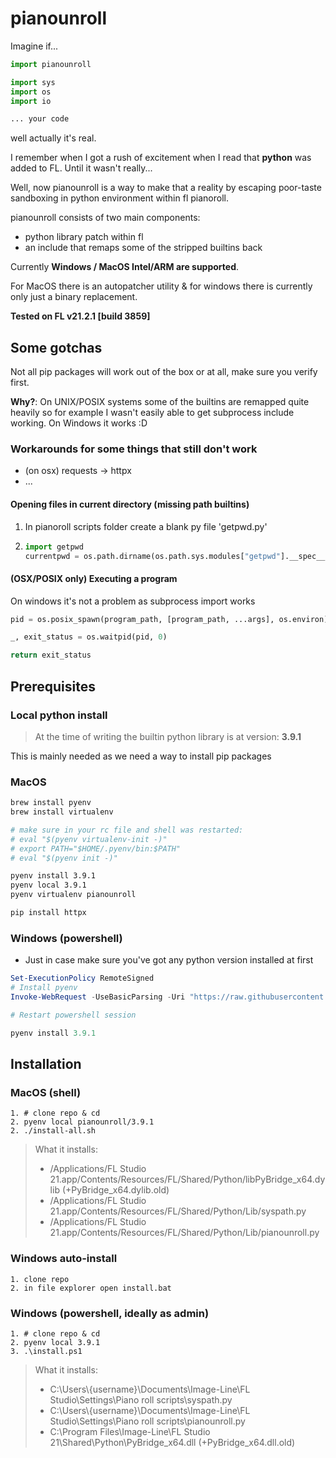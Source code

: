 # pianounroll

Imagine if...

```py
import pianounroll

import sys
import os
import io

... your code
```

well actually it's real. 

I remember when I got a rush of excitement when I read that **python** was added to FL. Until it wasn't really...

Well, now pianounroll is a way to make that a reality by escaping 
poor-taste sandboxing in python environment within fl pianoroll. 

pianounroll consists of two main components:
- python library patch within fl
- an include that remaps some of the stripped builtins back

Currently **Windows / MacOS Intel/ARM are supported**.

For MacOS there is an autopatcher utility & for windows there is currently only just a binary replacement.

**Tested on FL v21.2.1 [build 3859]**

## Some gotchas

Not all pip packages will work out of the box or at all, 
make sure you verify first.

**Why?**: On UNIX/POSIX systems some of the builtins are remapped
quite heavily so for example I wasn't easily able to get
subprocess include working. On Windows it works :D

### Workarounds for some things that still don't work

* (on osx) requests -> httpx
* ...

#### Opening files in current directory (missing path builtins)

1. 	In pianoroll scripts folder create a blank py file 'getpwd.py'
2. 
	```py
	import getpwd
	currentpwd = os.path.dirname(os.path.sys.modules["getpwd"].__spec__.origin)
	```

#### (OSX/POSIX only) Executing a program

On windows it's not a problem as subprocess import works
```py
pid = os.posix_spawn(program_path, [program_path, ...args], os.environ)

_, exit_status = os.waitpid(pid, 0)

return exit_status
```

## Prerequisites

### Local python install

> At the time of writing the builtin python library
is at version: **3.9.1**

This is mainly needed as we need a way 
to install pip packages

### MacOS

```sh
brew install pyenv
brew install virtualenv

# make sure in your rc file and shell was restarted:
# eval "$(pyenv virtualenv-init -)"
# export PATH="$HOME/.pyenv/bin:$PATH"
# eval "$(pyenv init -)"

pyenv install 3.9.1
pyenv local 3.9.1
pyenv virtualenv pianounroll

pip install httpx
```

### Windows (powershell)

* Just in case make sure you've got any python version installed at first

```ps1
Set-ExecutionPolicy RemoteSigned
# Install pyenv
Invoke-WebRequest -UseBasicParsing -Uri "https://raw.githubusercontent.com/pyenv-win/pyenv-win/master/pyenv-win/install-pyenv-win.ps1" -OutFile "./install-pyenv-win.ps1"; &"./install-pyenv-win.ps1"

# Restart powershell session

pyenv install 3.9.1
```

## Installation

### MacOS (shell)

```
1. # clone repo & cd
2. pyenv local pianounroll/3.9.1
2. ./install-all.sh
```

> What it installs:
> - /Applications/FL Studio 21.app/Contents/Resources/FL/Shared/Python/libPyBridge_x64.dylib (+PyBridge_x64.dylib.old)
> - /Applications/FL Studio 21.app/Contents/Resources/FL/Shared/Python/Lib/syspath.py
> - /Applications/FL Studio 21.app/Contents/Resources/FL/Shared/Python/Lib/pianounroll.py

### Windows auto-install

```
1. clone repo
2. in file explorer open install.bat
```

### Windows (powershell, ideally as admin)

```
1. # clone repo & cd
2. pyenv local 3.9.1
3. .\install.ps1
```

> What it installs:
> - C:\Users\\{username}\Documents\Image-Line\FL Studio\Settings\Piano roll scripts\syspath.py
> - C:\Users\\{username}\Documents\Image-Line\FL Studio\Settings\Piano roll scripts\pianounroll.py
> - C:\Program Files\Image-Line\FL Studio 21\Shared\Python\PyBridge_x64.dll (+PyBridge_x64.dll.old)